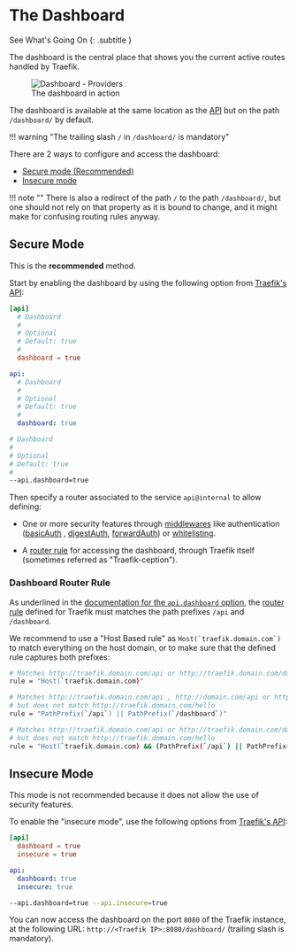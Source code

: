 # The Dashboard

See What's Going On
{: .subtitle }

The dashboard is the central place that shows you the current active routes handled by Traefik.

<figure>
    <img src="../../assets/img/webui-dashboard.png" alt="Dashboard - Providers" />
    <figcaption>The dashboard in action</figcaption>
</figure>

The dashboard is available at the same location as the [API](./api.md) but on the path `/dashboard/` by default.

!!! warning "The trailing slash `/` in `/dashboard/` is mandatory"

There are 2 ways to configure and access the dashboard:

- [Secure mode (Recommended)](#secure-mode)
- [Insecure mode](#insecure-mode)

!!! note ""
    There is also a redirect of the path `/` to the path `/dashboard/`,
    but one should not rely on that property as it is bound to change,
    and it might make for confusing routing rules anyway.

## Secure Mode

This is the **recommended** method.

Start by enabling the dashboard by using the following option from [Traefik's API](./api.md):

```toml tab="File (TOML)"
[api]
  # Dashboard
  #
  # Optional
  # Default: true
  #
  dashboard = true
```

```yaml tab="File (YAML)"
api:
  # Dashboard
  #
  # Optional
  # Default: true
  #
  dashboard: true
```

```bash tab="CLI"
# Dashboard
#
# Optional
# Default: true
#
--api.dashboard=true
```

Then specify a router associated to the service `api@internal` to allow defining:

- One or more security features through [middlewares](../middlewares/overview.md)
  like authentication ([basicAuth](../middlewares/basicauth.md) , [digestAuth](../middlewares/digestauth.md),
  [forwardAuth](../middlewares/forwardauth.md)) or [whitelisting](../middlewares/ipwhitelist.md).

- A [router rule](#dashboard-router-rule) for accessing the dashboard,
  through Traefik itself (sometimes referred as "Traefik-ception").

### Dashboard Router Rule

As underlined in the [documentation for the `api.dashboard` option](./api.md#dashboard),
the [router rule](../routing/routers/index.md#rule) defined for Traefik must matches 
the path prefixes `/api` and `/dashboard`.

We recommend to use a "Host Based rule" as ```Host(`traefik.domain.com`)``` to match everything on the host domain,
or to make sure that the defined rule captures both prefixes:

```bash tab="Host Rule"
# Matches http://traefik.domain.com/api or http://traefik.domain.com/dashboard
rule = "Host(`traefik.domain.com)"
```

```bash tab="Path Prefix Rule"
# Matches http://traefik.domain.com/api , http://domain.com/api or http://traefik.domain.com/dashboard
# but does not match http://traefik.domain.com/hello
rule = "PathPrefix(`/api`) || PathPrefix(`/dashboard`)"
```

```bash tab="Combination of Rules"
# Matches http://traefik.domain.com/api or http://traefik.domain.com/dashboard
# but does not match http://traefik.domain.com/hello
rule = "Host(`traefik.domain.com) && (PathPrefix(`/api`) || PathPrefix(`/dashboard`))"
```

<!-- Please visit the ["Configuration" section of the API documentation](./api.md#dashboard)
to learn about configuring a router with the service `api@internal` and enabling the security features. -->

## Insecure Mode

This mode is not recommended because it does not allow the use of security features.

To enable the "insecure mode", use the following options from [Traefik's API](./api.md#insecure):

```toml tab="File (TOML)"
[api]
  dashboard = true
  insecure = true
```

```yaml tab="File (YAML)"
api:
  dashboard: true
  insecure: true
```

```bash tab="CLI"
--api.dashboard=true --api.insecure=true
```

You can now access the dashboard on the port `8080` of the Traefik instance,
at the following URL: `http://<Traefik IP>:8080/dashboard/` (trailing slash is mandatory).
